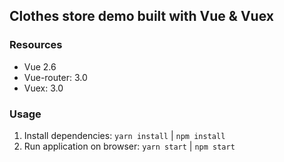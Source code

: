 ## Clothes store demo built with Vue &amp; Vuex

### Resources

- Vue 2.6
- Vue-router: 3.0
- Vuex: 3.0

### Usage

1. Install dependencies: `yarn install` | `npm install`
2. Run application on browser: `yarn start` | `npm start`
